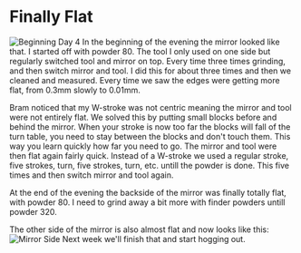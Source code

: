 # Finally Flat
![Beginning Day 4](/images/IMG_2660.jpg)
In the beginning of the evening the mirror looked like that. I started off with powder 80. The tool I only used on one side but regularly switched tool and mirror on top. Every time three times grinding, and then switch mirror and tool. I did this for about three times and then we cleaned and measured. Every time we saw the edges were getting more flat, from 0.3mm slowly to 0.01mm.

Bram noticed that my W-stroke was not centric meaning the mirror and tool were not entirely flat. We solved this by putting small blocks before and behind the mirror. When your stroke is now too far the blocks will fall of the turn table, you need to stay between the blocks and don't touch them. This way you learn quickly how far you need to go. The mirror and tool were then flat again fairly quick. Instead of a W-stroke we used a regular stroke, five strokes, turn, five strokes, turn, etc. untill the powder is done. This five times and then switch mirror and tool again.

At the end of the evening the backside of the mirror was finally totally flat, with powder 80. I need to grind away a bit more with finder powders untill powder 320.

The other side of the mirror is also almost flat and now looks like this:
![Mirror Side](/images/IMG_2661.jpg)
Next week we'll finish that and start hogging out.